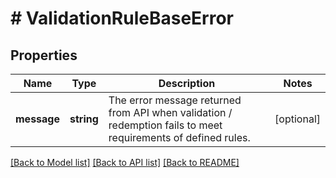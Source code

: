 # # ValidationRuleBaseError

## Properties

Name | Type | Description | Notes
------------ | ------------- | ------------- | -------------
**message** | **string** | The error message returned from API when validation / redemption fails to meet requirements of defined rules. | [optional]

[[Back to Model list]](../../README.md#models) [[Back to API list]](../../README.md#endpoints) [[Back to README]](../../README.md)
